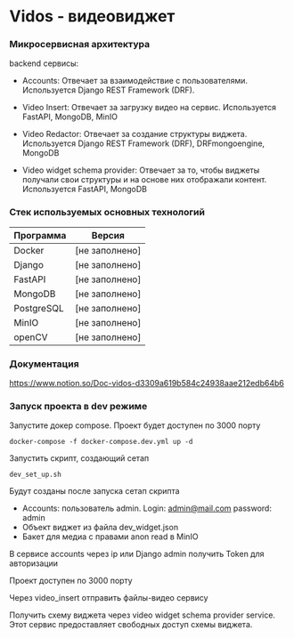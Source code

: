 # Vidos - видеовиджет

### Микросервисная архитектура

backend сервисы:
  
- Accounts: Отвечает за взаимодействие с пользователями. Используется Django REST Framework (DRF).

- Video Insert: Отвечает за загрузку видео на сервис. Используется FastAPI, MongoDB, MinIO

- Video Redactor: Отвечает за создание структуры виджета. Используется Django REST Framework (DRF), DRFmongoengine, MongoDB

- Video widget schema provider: Отвечает за то, чтобы виджеты получали свои структуры и на основе них отображали контент. Используется FastAPI, MongoDB

### Стек используемых основных технологий

| Программа    | Версия |
|--------------|--------|
| Docker       | [не заполнено] |
| Django       | [не заполнено] |
| FastAPI      | [не заполнено] |
| MongoDB      | [не заполнено] |
| PostgreSQL   | [не заполнено] |
| MinIO        | [не заполнено] |
| openCV       | [не заполнено] |

### Документация

https://www.notion.so/Doc-vidos-d3309a619b584c24938aae212edb64b6

### Запуск проекта в dev режиме

Запустите докер compose. Проект будет доступен по 3000 порту

```
docker-compose -f docker-compose.dev.yml up -d
```

Запустить скрипт, создающий сетап
```
dev_set_up.sh
```

Будут созданы после запуска сетап скрипта

- Accounts: пользователь admin. Login: admin@mail.com password: admin
- Объект виджет из файла dev_widget.json
- Бакет для медиа с правами anon read в MinIO

В сервисе accounts через ip или Django admin получить Token для авторизации

Проект доступен по 3000 порту

Через video_insert отправить файлы-видео сервису

Получить схему виджета через video widget schema provider service.
Этот сервис предоставляет свободных доступ схемы виджета.

